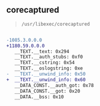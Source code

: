 ## corecaptured

> `/usr/libexec/corecaptured`

```diff

-1085.3.0.0.0
+1180.59.0.0.0
   __TEXT.__text: 0x294
   __TEXT.__auth_stubs: 0xf0
   __TEXT.__cstring: 0x54
   __TEXT.__oslogstring: 0xe
-  __TEXT.__unwind_info: 0x50
+  __TEXT.__unwind_info: 0x60
   __DATA_CONST.__auth_got: 0x78
   __DATA_CONST.__got: 0x20
   __DATA.__bss: 0x10

```
